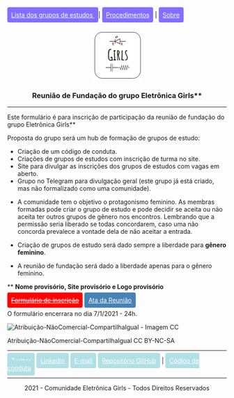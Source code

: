  <a style="size: 32; Background: #836FFF; color: #fff; padding: 9px; border-radius: 4px;" href="https://eletronicagirls.github.io/grupos-estudos/">Lista dos grupos de estudos </a> | <a style="size: 32; Background: #836FFF; color: #fff; padding: 9px; border-radius: 4px;" href="https://github.com/eletronicagirls/eletronicagirls.github.io/wiki">Procedimentos</a> | <a style="size: 32; Background: #836FFF; color: #fff; padding: 9px; border-radius: 4px;" href="https://eletronicagirls.github.io/sobre/">Sobre</a>
 <BR><BR>


<div style="text-align:center;">
<img src="./img/logo.png" alt="Logo">
  <h3>Reunião de Fundação do grupo Eletrônica Girls**</h3>
</div>

---

Este formulário é para inscrição de participação da reunião de fundação do grupo Eletrônica Girls**

Proposta do grupo será um hub de formação de grupos de estudo:

- Criação de um código de conduta.
- Criações de grupos de estudos com inscrição de turma no site.
- Site para divulgar as inscrições dos grupos de estudos com vagas em aberto.
- Grupo no Telegram para divulgação geral (este grupo já está criado, mas não formalizado como uma comunidade).

* A comunidade tem o objetivo o protagonismo feminino. As membras formadas pode criar o grupo de estudo e pode decidir se aceita ou não aceita ter outros grupos de gênero nos encontros. Lembrando que a permissão seria liberado se todas concordarem, caso uma não concorda prevalece a vontade dela de não aceitar a entrada.

* Criação de grupos de estudo será dado sempre a liberdade para **gênero feminino**.

* A reunião de fundação será dado a liberdade apenas para o gênero feminino.

** **Nome provisório, Site provisório e Logo provisório**

<a style="size: 32; Background: #FF0000; color: #fff; padding: 9px; border-radius: 4px;" href="https://forms.gle/SDPHqSZyyVhVXfG67"><s>Formulário de inscrição</s></a> <a style="size: 32; Background: #4682B4; color: #fff; padding: 9px; border-radius: 4px;" href="https://eletronicagirls.github.io/atas-reunioes/10-01-2021">Ata da Reunião</a>


O formulário encerrara no dia 7/1/2021 - 24h.

![Atribuição-NãoComercial-CompartilhaIgual - Imagem CC](https://licensebuttons.net/l/by-nc-sa/3.0/88x31.png)

Atribuição-NãoComercial-CompartilhaIgual
CC BY-NC-SA

 ---
 
 <a style="size: 32; Background: #B0E0E6; color: #fff; padding: 9px; border-radius: 4px;" href="https://twitter.com/eletronicagirls">Twitter</a> <a style="size: 32; Background: #B0E0E6; color: #fff; padding: 9px; border-radius: 4px;" href="https://linkedin.com/company/eletronicagirls">Linkedin</a> <a style="size: 32; Background: #B0E0E6; color: #fff; padding: 9px; border-radius: 4px;" href="mailto:eletronicagirls@gmail.com">E-mail</a> <a style="size: 32; Background: #B0E0E6; color: #fff; padding: 9px; border-radius: 4px;" href="https://github.com/eletronicagirls">Repositório GitHub</a> | 
<a style="size: 32; Background: #B0E0E6; color: #fff; padding: 9px; border-radius: 4px;" href="https://github.com/eletronicagirls/codigo-conduta/">Código de conduta</a> 


---
<div style="text-align:center; size: 10px">
2021 - Comunidade Eletrônica Girls - Todos Direitos Reservados
</div>
